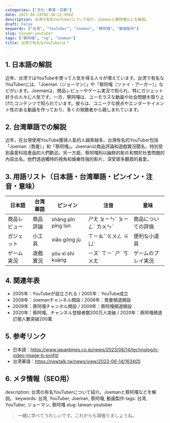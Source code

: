```yaml
---
categories: ["文化・教育・宗教"]
date: 2025-04-24T02:38:22.956Z
description: 台湾の有名YouTuberについて紹介。Joemanと蔡阿嘎などを解説。
draft: False
keywords: ["台湾", "YouTuber", "Joeman", "蔡阿嘎", "動画製作"]
slug: taiwan-youtuber
tags: ["蔡阿嘎", "ng", "Joeman"]
title: 台湾で有名なYouTuberは？
---
```




## 1. 日本語の解説
近年、台湾ではYouTubeを使って人気を得る人々が増えています。台湾で有名なYouTuberには、「Joeman（ジョーマン）」や「蔡阿嘎（ツァイ・アーガー）」などがいます。Joemanは、商品レビューやゲーム実況で知られ、特にガジェット好きの人々に人気です。一方、蔡阿嘎は、ユーモラスな動画や社会問題を取り上げたコンテンツで知られています。彼らは、ユニークな視点やエンターテイメント性のある動画を作っており、多くの視聴者から親しまれています。

## 2. 台湾華語での解説
近年，在台灣使用YouTube獲得人氣的人越來越多。台灣有名的YouTuber包括「Joeman（喬曼）」和「蔡阿嘎」。Joeman以商品評論和遊戲實況聞名，特別受到喜愛科技產品的人們歡迎。另一方面，蔡阿嘎則以幽默的影片和關於社會問題的內容出名。他們透過獨特的視角和娛樂性強的影片，深受眾多觀眾的喜愛。

## 3. 用語リスト（日本語・台湾華語・ピンイン・注音・意味）
| 日本語        | 台湾華語    | ピンイン     | 注音      | 意味               |
|---------------|-------------|-------------|----------|------------------|
| 商品レビュー   | 商品評論    | shāng pǐn píng lùn | ㄕㄤ ㄆㄧㄣˇ ㄆㄧㄥˊ ㄌㄨㄣˋ | 商品についての評価 |
| ガジェット     | 小工具      | xiǎo gōng jù | ㄒㄧㄠˇ ㄍㄨㄥ ㄐㄩˋ | 便利な小道具   |
| ゲーム実況     | 遊戲實況    | yóu xì shí kuàng | ㄧㄡˊ ㄒㄧˋ ㄕˊ ㄎㄨㄤˋ | ゲームのプレイ実況  |

## 4. 関連年表
- 2005年：YouTubeが設立される / 2005年：YouTube成立
- 2008年：Joemanチャンネル開設 / 2008年：喬曼頻道開設
- 2009年：蔡阿嘎チャンネル開設 / 2009年：蔡阿嘎頻道開設
- 2020年：蔡阿嘎、チャンネル登録者数200万人突破 / 2020年：蔡阿嘎頻道訂閱人數突破200萬

## 5. 参考リンク
- 日本語：https://www.japantimes.co.jp/news/2023/06/14/technolog/n-video-image-b-profit/
- 台湾華語：https://newtalk.tw/news/view/2023-06-14/163405

## 6. メタ情報（SEO用）
description: 台湾の有名YouTuberについて紹介。Joemanと蔡阿嘎などを解説。
keywords: 台湾, YouTuber, Joeman, 蔡阿嘎, 動画製作
tags: 台湾, YouTuber, ジョーマン, 蔡阿嘎
slug: taiwan-youtuber

>一緒に学べてうれしいです。これからも頑張りましょうね。